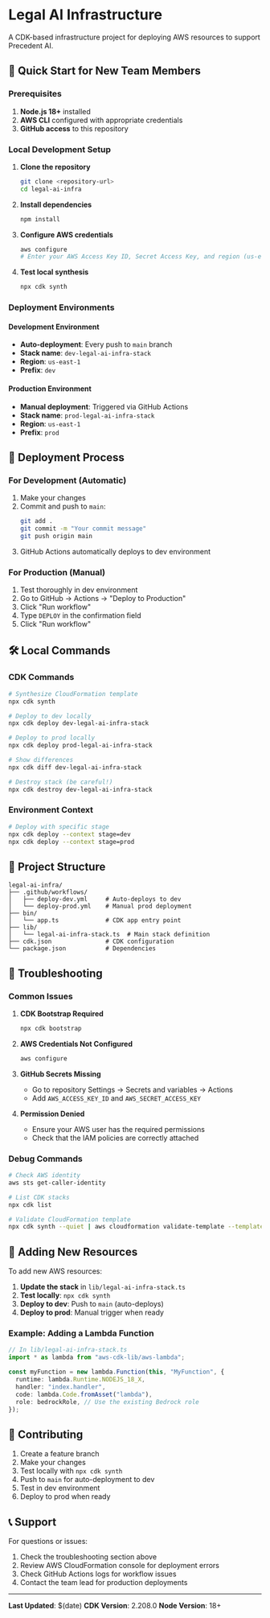 # Legal AI Infrastructure

A CDK-based infrastructure project for deploying AWS resources to support Precedent AI.

## 🚀 Quick Start for New Team Members

### Prerequisites

1. **Node.js 18+** installed
2. **AWS CLI** configured with appropriate credentials
3. **GitHub access** to this repository

### Local Development Setup

1. **Clone the repository**

   ```bash
   git clone <repository-url>
   cd legal-ai-infra
   ```

2. **Install dependencies**

   ```bash
   npm install
   ```

3. **Configure AWS credentials**

   ```bash
   aws configure
   # Enter your AWS Access Key ID, Secret Access Key, and region (us-east-1)
   ```

4. **Test local synthesis**
   ```bash
   npx cdk synth
   ```

### Deployment Environments

#### Development Environment

- **Auto-deployment**: Every push to `main` branch
- **Stack name**: `dev-legal-ai-infra-stack`
- **Region**: `us-east-1`
- **Prefix**: `dev`

#### Production Environment

- **Manual deployment**: Triggered via GitHub Actions
- **Stack name**: `prod-legal-ai-infra-stack`
- **Region**: `us-east-1`
- **Prefix**: `prod`

## 🔄 Deployment Process

### For Development (Automatic)

1. Make your changes
2. Commit and push to `main`:
   ```bash
   git add .
   git commit -m "Your commit message"
   git push origin main
   ```
3. GitHub Actions automatically deploys to dev environment

### For Production (Manual)

1. Test thoroughly in dev environment
2. Go to GitHub → Actions → "Deploy to Production"
3. Click "Run workflow"
4. Type `DEPLOY` in the confirmation field
5. Click "Run workflow"

## 🛠️ Local Commands

### CDK Commands

```bash
# Synthesize CloudFormation template
npx cdk synth

# Deploy to dev locally
npx cdk deploy dev-legal-ai-infra-stack

# Deploy to prod locally
npx cdk deploy prod-legal-ai-infra-stack

# Show differences
npx cdk diff dev-legal-ai-infra-stack

# Destroy stack (be careful!)
npx cdk destroy dev-legal-ai-infra-stack
```

### Environment Context

```bash
# Deploy with specific stage
npx cdk deploy --context stage=dev
npx cdk deploy --context stage=prod
```

## 📁 Project Structure

```
legal-ai-infra/
├── .github/workflows/
│   ├── deploy-dev.yml     # Auto-deploys to dev
│   └── deploy-prod.yml    # Manual prod deployment
├── bin/
│   └── app.ts             # CDK app entry point
├── lib/
│   └── legal-ai-infra-stack.ts  # Main stack definition
├── cdk.json               # CDK configuration
└── package.json           # Dependencies
```

## 🐛 Troubleshooting

### Common Issues

1. **CDK Bootstrap Required**

   ```bash
   npx cdk bootstrap
   ```

2. **AWS Credentials Not Configured**

   ```bash
   aws configure
   ```

3. **GitHub Secrets Missing**

   - Go to repository Settings → Secrets and variables → Actions
   - Add `AWS_ACCESS_KEY_ID` and `AWS_SECRET_ACCESS_KEY`

4. **Permission Denied**
   - Ensure your AWS user has the required permissions
   - Check that the IAM policies are correctly attached

### Debug Commands

```bash
# Check AWS identity
aws sts get-caller-identity

# List CDK stacks
npx cdk list

# Validate CloudFormation template
npx cdk synth --quiet | aws cloudformation validate-template --template-body file:///dev/stdin
```

## 📝 Adding New Resources

To add new AWS resources:

1. **Update the stack** in `lib/legal-ai-infra-stack.ts`
2. **Test locally**: `npx cdk synth`
3. **Deploy to dev**: Push to `main` (auto-deploys)
4. **Deploy to prod**: Manual trigger when ready

### Example: Adding a Lambda Function

```typescript
// In lib/legal-ai-infra-stack.ts
import * as lambda from "aws-cdk-lib/aws-lambda";

const myFunction = new lambda.Function(this, "MyFunction", {
  runtime: lambda.Runtime.NODEJS_18_X,
  handler: "index.handler",
  code: lambda.Code.fromAsset("lambda"),
  role: bedrockRole, // Use the existing Bedrock role
});
```

## 🤝 Contributing

1. Create a feature branch
2. Make your changes
3. Test locally with `npx cdk synth`
4. Push to `main` for auto-deployment to dev
5. Test in dev environment
6. Deploy to prod when ready

## 📞 Support

For questions or issues:

1. Check the troubleshooting section above
2. Review AWS CloudFormation console for deployment errors
3. Check GitHub Actions logs for workflow issues
4. Contact the team lead for production deployments

---

**Last Updated**: $(date)
**CDK Version**: 2.208.0
**Node Version**: 18+
